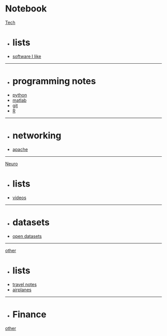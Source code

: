 # Notebook

[Tech]()
 
  * # lists
  * [software I like](pages/software.md)
  - - - -
  * # programming notes
  * [python](pages/python.md)
  * [matlab](pages/matlab.md)
  * [git](pages/git.md)
  * [R](pages/r.md)
  - - - -
  * # networking
  * [apache](pages/apache.md)
  - - - -

[Neuro]()
  
  * # lists
  * [videos](pages/neurovideos.md)
  - - - -
  * # datasets
  * [open datasets](pages/neurodata.md)
  - - - -

  
[other]()
  
  * # lists
  * [travel notes](pages/travelnotes.md)
  * [airplanes]()
  - - - -
  * # Finance

[other](directlink.md)
